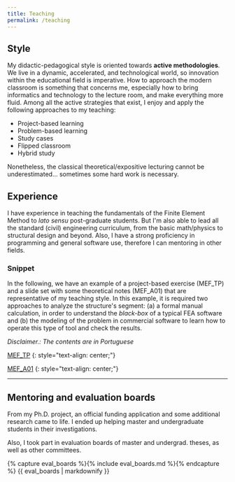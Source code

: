 ```yaml
---
title: Teaching
permalink: /teaching
---
```


## Style

My didactic-pedagogical style is oriented towards __active methodologies__. We live in a dynamic, accelerated, and technological world, so innovation within the educational field is imperative. How to approach the modern classroom is something that concerns me, especially how to bring informatics and technology to the lecture room, and make everything more fluid. Among all the active strategies that exist, I enjoy and apply the following approaches to my teaching:

- Project-based learning
- Problem-based learning
- Study cases
- Flipped classroom
- Hybrid study

Nonetheless, the classical theoretical/expositive lecturing cannot be underestimated... sometimes some hard work is necessary.

## Experience

I have experience in teaching the fundamentals of the Finite Element Method to _lato sensu_ post-graduate students. But I'm also able to lead all the standard (civil) engineering curriculum, from the basic math/physics to structural design and beyond. Also, I have a strong proficiency in programming and general software use, therefore I can mentoring in other fields.

### Snippet

In the following, we have an example of a project-based exercise (MEF_TP) and a slide set with some theoretical notes (MEF_A01) that are representative of my teaching style. In this example, it is required two approaches to analyze the structure's segment: (a) a formal manual calculation, in order to understand the _black-box_ of a typical FEA software and (b) the modeling of the problem in commercial software to learn how to operate this type of tool and check the results.

_Disclaimer.: The contents are in Portuguese_

[MEF_TP]({{site.url}}/assets/pdf/MEF_TP.pdf)
{: style="text-align: center;"}

[MEF_A01]({{site.url}}/assets/pdf/MEF_A01.pdf)
{: style="text-align: center;"}

______________________________________________________________________________________
## Mentoring and evaluation boards

From my Ph.D. project, an official funding application and some additional research came to life. I ended up helping master and undergraduate students in their investigations.

Also, I took part in evaluation boards of master and undergrad. theses, as well as other committees.

{% capture eval_boards %}{% include eval_boards.md %}{% endcapture %}
{{ eval_boards | markdownify }}